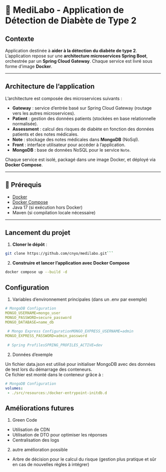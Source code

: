 
# 🏥 MediLabo - Application de Détection de Diabète de Type 2

## Contexte

Application destinée à **aider à la détection du diabète de type 2**.   
L’application repose sur une **architecture microservices Spring Boot**, orchestrée par un **Spring Cloud Gateway**.
Chaque service est livré sous forme d’image **Docker**.
  
---  

## Architecture de l’application

L’architecture est composée des microservices suivants :

- **Gateway** : service d’entrée basé sur Spring Cloud Gateway (routage vers les autres microservices).
- **Patient** : gestion des données patients (stockées en base relationnelle normalisée).
- **Assessment** : calcul des risques de diabète en fonction des données patients et des notes médicales.
- **Note** : stockage des notes médicales dans **MongoDB** (NoSql).
- **Front** : interface utilisateur pour accéder à l’application.
- **MongoDB** : base de données NoSQL pour le service `Note`.

Chaque service est isolé, packagé dans une image Docker, et déployé via **Docker Compose**.
  
---  

## 🚀 Prérequis

- [Docker](https://docs.docker.com/get-docker/)
- [Docker Compose](https://docs.docker.com/compose/)
- Java 17 (si exécution hors Docker)
- Maven (si compilation locale nécessaire)

---  

## Lancement du projet

1. **Cloner le dépôt** :
```bash  
git clone https://github.com/cnyo/medilabo.git```  
```

2. **Construire et lancer l’application avec Docker Compose**
```bash  
docker compose up --build -d
```  

## Configuration
1. Variables d’environnement principales (dans un .env par exemple)
```yaml  
# MongoDB Configuration  
MONGO_USERNAME=mongo_user  
MONGO_PASSWORD=secure_password  
MONGO_DATABASE=name_db  
  
 # Mongo Express ConfigurationMONGO_EXPRESS_USERNAME=admin  
MONGO_EXPRESS_PASSWORD=admin_password  
  
 # Spring ProfilesSPRING_PROFILES_ACTIVE=dev  
```  

2. Données d’exemple

Un fichier data.json est utilisé pour initialiser MongoDB avec des données de test lors du démarrage des conteneurs.  
Ce fichier est monté dans le conteneur grâce à :

```yaml  
# MongoDB Configuration  
volumes:  
 - ./src/resources:/docker-entrypoint-initdb.d  
```  

## Améliorations futures
1. Green Code
* Utilisation de CDN
* Utilisation de DTO pour optimiser les réponses
* Centralisation des logs

2. autre amélioration possible
* Arbre de décision pour le calcul du risque (gestion plus pratique et sûr en cas de nouvelles règles à intégrer)
